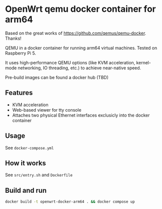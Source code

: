 # OpenWrt qemu docker container for arm64

Based on the great works of https://github.com/qemus/qemu-docker. Thanks!

QEMU in a docker container for running arm64 virtual machines. Tested on Raspberry Pi 5.

It uses high-performance QEMU options (like KVM acceleration, kernel-mode networking, IO threading, etc.) to achieve near-native speed.

Pre-build images can be found a docker hub (TBD)

## Features

 - KVM acceleration
 - Web-based viewer for tty console
 - Attaches two physical Ethernet interfaces exclusicly into the docker container

## Usage

See `docker-compose.yml`

## How it works
See `src/entry.sh` and `Dockerfile`

## Build and run

```bash
docker build -t openwrt-docker-arm64 . && docker compose up
```
